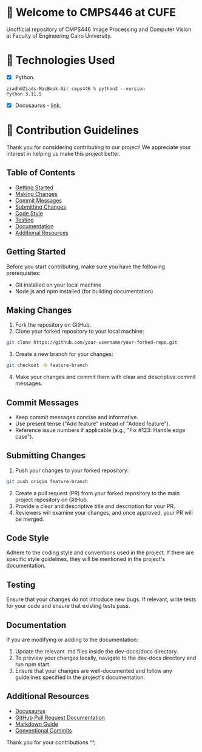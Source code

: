 # 👋 Welcome to CMPS446 at CUFE
Unofficial repository of CMPS446 Image Processing and Computer Vision at Faculty of Engineering Cairo University.

# 🔧 Technologies Used
- [X] Python.
```console
ziadh@Ziads-MacBook-Air cmps446 % python3 --version
Python 3.11.5
```
- [X] Docusaurus - [link](https://docusaurus.io/).


# 📝 Contribution Guidelines

Thank you for considering contributing to our project! We appreciate your interest in helping us make this project better.

## Table of Contents

- [Getting Started](#getting-started)
- [Making Changes](#making-changes)
- [Commit Messages](#commit-messages)
- [Submitting Changes](#submitting-changes)
- [Code Style](#code-style)
- [Testing](#testing)
- [Documentation](#documentation)
- [Additional Resources](#additional-resources)

## Getting Started

Before you start contributing, make sure you have the following prerequisites:

- Git installed on your local machine
- Node.js and npm installed (for building documentation)

## Making Changes

1. Fork the repository on GitHub.
2. Clone your forked repository to your local machine:
```bash
git clone https://github.com/your-username/your-forked-repo.git
```
3. Create a new branch for your changes:
```bash
git checkout -b feature-branch
```
4. Make your changes and commit them with clear and descriptive commit messages.

## Commit Messages
- Keep commit messages concise and informative.
- Use present tense ("Add feature" instead of "Added feature").
- Reference issue numbers if applicable (e.g., "Fix #123: Handle edge case").

## Submitting Changes
1. Push your changes to your forked repository:
```bash
git push origin feature-branch
```
2. Create a pull request (PR) from your forked repository to the main project repository on GitHub.
3. Provide a clear and descriptive title and description for your PR.
4. Reviewers will examine your changes, and once approved, your PR will be merged.

## Code Style
Adhere to the coding style and conventions used in the project. If there are specific style guidelines, they will be mentioned in the project's documentation.

## Testing
Ensure that your changes do not introduce new bugs. If relevant, write tests for your code and ensure that existing tests pass.

## Documentation
If you are modifying or adding to the documentation:
1. Update the relevant .md files inside the dev-docs/docs directory.
2. To preview your changes locally, navigate to the dev-docs directory and run npm start.
3. Ensure that your changes are well-documented and follow any guidelines specified in the project's documentation.

## Additional Resources
- [Docusaurus](https://docusaurus.io/)
- [GitHub Pull Request Documentation](https://docs.github.com/en/pull-requests/collaborating-with-pull-requests/proposing-changes-to-your-work-with-pull-requests/about-pull-requests)
- [Markdown Guide](https://www.markdownguide.org/extended-syntax/)
- [Conventional Commits](https://www.conventionalcommits.org/en/v1.0.0/)

Thank you for your contributions ^^,
